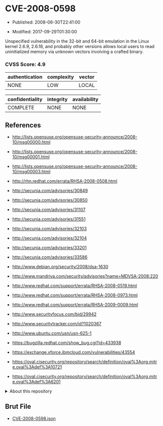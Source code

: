 # CVE-2008-0598

- Published: 2008-06-30T22:41:00

- Modified: 2017-09-29T01:30:00

Unspecified vulnerability in the 32-bit and 64-bit emulation in the Linux kernel 2.6.9, 2.6.18, and probably other versions allows local users to read uninitialized memory via unknown vectors involving a crafted binary.

### CVSS Score: **4.9**

| authentication | complexity | vector |
| --- | --- | --- |
| NONE | LOW | LOCAL |

| confidentiality | integrity | availability |
| --- | --- | --- |
| COMPLETE | NONE | NONE |

## References

* http://lists.opensuse.org/opensuse-security-announce/2008-10/msg00000.html

* http://lists.opensuse.org/opensuse-security-announce/2008-10/msg00001.html

* http://lists.opensuse.org/opensuse-security-announce/2008-10/msg00003.html

* http://rhn.redhat.com/errata/RHSA-2008-0508.html

* http://secunia.com/advisories/30849

* http://secunia.com/advisories/30850

* http://secunia.com/advisories/31107

* http://secunia.com/advisories/31551

* http://secunia.com/advisories/32103

* http://secunia.com/advisories/32104

* http://secunia.com/advisories/33201

* http://secunia.com/advisories/33586

* http://www.debian.org/security/2008/dsa-1630

* http://www.mandriva.com/security/advisories?name=MDVSA-2008:220

* http://www.redhat.com/support/errata/RHSA-2008-0519.html

* http://www.redhat.com/support/errata/RHSA-2008-0973.html

* http://www.redhat.com/support/errata/RHSA-2009-0009.html

* http://www.securityfocus.com/bid/29942

* http://www.securitytracker.com/id?1020367

* http://www.ubuntu.com/usn/usn-625-1

* https://bugzilla.redhat.com/show_bug.cgi?id=433938

* https://exchange.xforce.ibmcloud.com/vulnerabilities/43554

* https://oval.cisecurity.org/repository/search/definition/oval%3Aorg.mitre.oval%3Adef%3A10721

* https://oval.cisecurity.org/repository/search/definition/oval%3Aorg.mitre.oval%3Adef%3A6201

<details>
<summary>About this repository</summary> 

  This repository is part of the project [Live Hack CVE](https://github.com/Live-Hack-CVE). Main website can be found [www.live-hack.org](https://www.live-hack.org) 
  
  Made by [Sn0wAlice](https://github.com/Sn0wAlice) for the people that care about security and need to have a feed of the latest CVEs. Hope you enjoy it, don't forget to star the repo and follow me on [Twitter](https://twitter.com/Sn0wAlice) and [Github](https://github.com/Sn0wAlice). And that is my [personnal website](https://www.alice-snow.me/)

  - [Home Page](https://github.com/Live-Hack-CVE)
  - [Framework](https://github.com/Live-Hack-CVE/cve-framework)
  - [CVE database](https://github.com/Live-Hack-CVE/full_database)
  - [Changelog](https://github.com/Live-Hack-CVE/Changelog)
</details>

## Brut File

* [CVE-2008-0598.json](https://raw.githubusercontent.com/Live-Hack-CVE/full_database/main/cves/2008/CVE-2008-0598.json)

